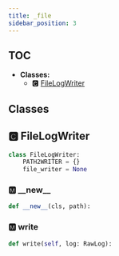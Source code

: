 ```yaml
---
title: _file
sidebar_position: 3
---
```


## TOC

- **Classes:**
  - 🅲 [FileLogWriter](#🅲-filelogwriter)

## Classes

## 🅲 FileLogWriter

```python
class FileLogWriter:
    PATH2WRITER = {}
    file_writer = None
```


### 🅼 \_\_new\_\_

```python
def __new__(cls, path):
```
### 🅼 write

```python
def write(self, log: RawLog):
```
